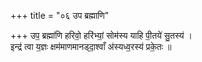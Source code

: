 +++
title = "०६ उप ब्रह्माणि"

+++
उप॒ ब्रह्मा॑णि हरिवो॒ हरि॑भ्यां॒ सोम॑स्य याहि पी॒तये॑ सु॒तस्य॑ ।  
इन्द्र॑ त्वा य॒ज्ञः क्षम॑माणमानड्दा॒श्वाँ अ॑स्यध्व॒रस्य॑ प्रके॒तः ॥